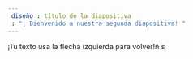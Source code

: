 ```yaml
---
 diseño : título de la diapositiva
 : "¡ Bienvenido a nuestra segunda diapositiva! "
---
```

¡Tu texto 
usa la flecha izquierda para volver!ñ
s
